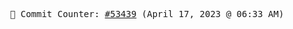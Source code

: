 <p align="center">
    <samp>
        📮 Commit Counter: <a href="https://github.com/Javascript-void0/Javascript-void0/commits/main">#53439</a> (April 17, 2023 @ 06:33 AM)
    </samp>
</p>